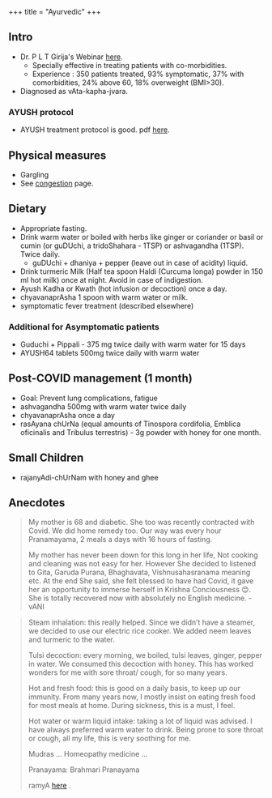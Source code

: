 +++
title = "Ayurvedic"
+++

## Intro
- Dr. P L T Girija's Webinar [here](https://www.youtube.com/watch?v=93nxIR8f2zM).
    - Specially effective in treating patients with co-morbidities.
    - Experience : 350 patients treated, 93% symptomatic, 37% with comorbidities, 24% above 60, 18% overweight (BMI>30).
- Diagnosed as vAta-kapha-jvara.

### AYUSH protocol
- AYUSH treatment protocol is good. pdf [here](https://www.ayush.gov.in/docs/ayush-Protocol-covid-19.pdf).

## Physical measures
- Gargling
- See [congestion](../../../../../respiratory/congestion/) page.

## Dietary
- Appropriate fasting.
- Drink warm water or boiled with herbs like ginger or coriander or basil or cumin (or guDUchi, a tridoShahara - 1TSP) or ashvagandha (1TSP). Twice daily.
  - guDUchi + dhaniya + pepper (leave out in case of acidity) liquid.
- Drink turmeric Milk (Half tea spoon Haldi (Curcuma longa) powder in 150 ml hot milk) once at night. Avoid in case of indigestion.
- Ayush Kadha or Kwath (hot infusion or decoction) once a day.
- chyavanaprAsha 1 spoon with warm water or milk.
- symptomatic fever treatment (described elsewhere)

### Additional for Asymptomatic patients
- Guduchi + Pippali - 375 mg twice daily with warm water for 15 days
- AYUSH64 tablets 500mg twice daily with warm water

## Post-COVID management (1 month)
- Goal: Prevent lung complications, fatigue
- ashvagandha 500mg with warm water twice daily
- chyavanaprAsha once a day
- rasAyana chUrNa (equal amounts of Tinospora cordifolia, Emblica oficinalis and Tribulus terrestris) - 3g powder with honey for one month.


## Small Children
- rajanyAdi-chUrNam with honey and ghee

## Anecdotes
> My mother is 68 and diabetic.  She too was recently contracted with Covid. We did home remedy too. Our way was every hour Pranamayama,  2 meals a days with 16 hours of fasting.
> 
> My mother has never been down for this long in her life, Not cooking and cleaning was not easy for her. However She decided to listened to Gita, Garuda Purana, Bhaghavata, Vishnusahasranama meaning etc. At the end She said, she felt blessed to have had Covid, it gave her an opportunity to immerse herself in Krishna Conciousness 😊. She is totally recovered now with absolutely no English medicine. - vANI

> Steam inhalation: this really helped. Since we didn’t have a steamer, we decided to use our electric rice cooker. We added neem leaves and turmeric to the water.
> 
> Tulsi decoction: every morning, we boiled, tulsi leaves, ginger, pepper in water. We consumed this decoction with honey. This has worked wonders for me with sore throat/ cough, for so many years.
> 
> Hot and fresh food: this is good on a daily basis, to keep up our immunity. From many years now, I mostly insist on eating fresh food for most meals at home. During sickness, this is a must, I feel. 
> 
> Hot water or warm liquid intake: taking a lot of liquid was advised. I have always preferred warm water to drink. Being prone to sore throat or cough, all my life, this is very soothing for me.
> 
> Mudras ... Homeopathy medicine ...
> 
> Pranayama: Brahmari Pranayama
> 
> ramyA [here](https://mindeclutter.wordpress.com/2021/05/07/report-positive/) .
